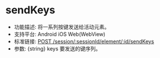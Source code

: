 # sendKeys

* 功能描述: 将一系列按键发送给活动元素。
* 支持平台: Android iOS Web(WebView)
* 标准链接: [POST /session/:sessionId/element/:id/sendKeys](https://w3c.github.io/webdriver/#dfn-element-send-keys)
* 参数: {string} keys 要发送的键序列。